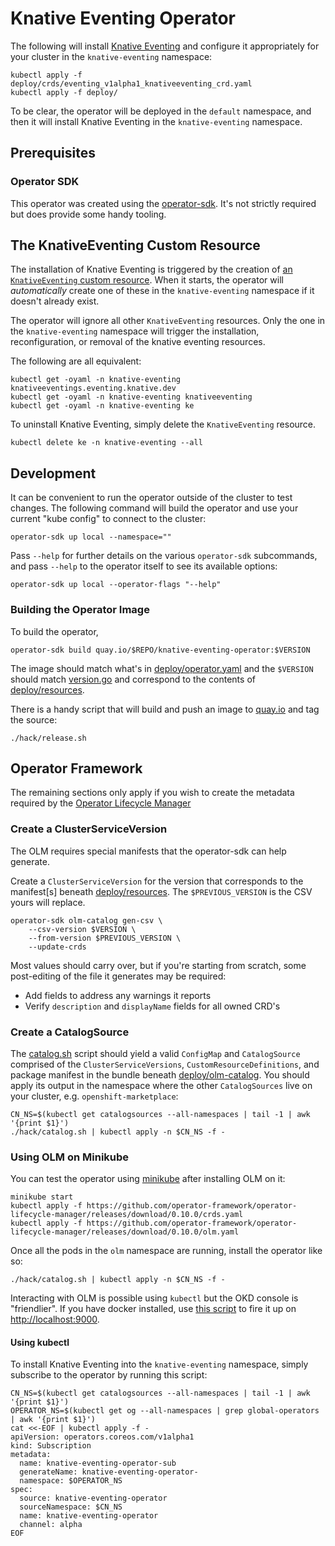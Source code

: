 # Knative Eventing Operator

The following will install [Knative
Eventing](https://github.com/knative/eventing) and configure it
appropriately for your cluster in the `knative-eventing` namespace:

```
kubectl apply -f deploy/crds/eventing_v1alpha1_knativeeventing_crd.yaml
kubectl apply -f deploy/
```

To be clear, the operator will be deployed in the `default` namespace,
and then it will install Knative Eventing in the `knative-eventing`
namespace.

## Prerequisites

### Operator SDK

This operator was created using the
[operator-sdk](https://github.com/operator-framework/operator-sdk/).
It's not strictly required but does provide some handy tooling.

## The KnativeEventing Custom Resource

The installation of Knative Eventing is triggered by the creation of
[an `KnativeEventing` custom
resource](deploy/crds/eventing_v1alpha1_knativeventing_cr.yaml). When
it starts, the operator will _automatically_ create one of these in
the `knative-eventing` namespace if it doesn't already exist.

The operator will ignore all other `KnativeEventing` resources. Only
the one in the `knative-eventing` namespace will trigger the
installation, reconfiguration, or removal of the knative eventing
resources.

The following are all equivalent:

```
kubectl get -oyaml -n knative-eventing knativeeventings.eventing.knative.dev
kubectl get -oyaml -n knative-eventing knativeeventing
kubectl get -oyaml -n knative-eventing ke
```

To uninstall Knative Eventing, simply delete the `KnativeEventing` resource.

```
kubectl delete ke -n knative-eventing --all
```

## Development

It can be convenient to run the operator outside of the cluster to
test changes. The following command will build the operator and use
your current "kube config" to connect to the cluster:

```
operator-sdk up local --namespace=""
```

Pass `--help` for further details on the various `operator-sdk`
subcommands, and pass `--help` to the operator itself to see its
available options:

```
operator-sdk up local --operator-flags "--help"
```

### Building the Operator Image

To build the operator,

```
operator-sdk build quay.io/$REPO/knative-eventing-operator:$VERSION
```

The image should match what's in
[deploy/operator.yaml](deploy/operator.yaml) and the `$VERSION` should
match [version.go](version/version.go) and correspond to the contents
of [deploy/resources](deploy/resources/).

There is a handy script that will build and push an image to
[quay.io](https://quay.io/repository/openshift-knative/knative-eventing-operator)
and tag the source:

```
./hack/release.sh
```

## Operator Framework

The remaining sections only apply if you wish to create the metadata
required by the [Operator Lifecycle
Manager](https://github.com/operator-framework/operator-lifecycle-manager)

### Create a ClusterServiceVersion

The OLM requires special manifests that the operator-sdk can help
generate.

Create a `ClusterServiceVersion` for the version that corresponds to
the manifest[s] beneath [deploy/resources](deploy/resources/). The
`$PREVIOUS_VERSION` is the CSV yours will replace.

```
operator-sdk olm-catalog gen-csv \
    --csv-version $VERSION \
    --from-version $PREVIOUS_VERSION \
    --update-crds
```

Most values should carry over, but if you're starting from scratch,
some post-editing of the file it generates may be required:

* Add fields to address any warnings it reports
* Verify `description` and `displayName` fields for all owned CRD's

### Create a CatalogSource

The [catalog.sh](hack/catalog.sh) script should yield a valid
`ConfigMap` and `CatalogSource` comprised of the
`ClusterServiceVersions`, `CustomResourceDefinitions`, and package
manifest in the bundle beneath
[deploy/olm-catalog](deploy/olm-catalog/). You should apply its output
in the namespace where the other `CatalogSources` live on your cluster,
e.g. `openshift-marketplace`:

```
CN_NS=$(kubectl get catalogsources --all-namespaces | tail -1 | awk '{print $1}')
./hack/catalog.sh | kubectl apply -n $CN_NS -f -
```

### Using OLM on Minikube

You can test the operator using
[minikube](https://kubernetes.io/docs/setup/minikube/) after
installing OLM on it:

```
minikube start
kubectl apply -f https://github.com/operator-framework/operator-lifecycle-manager/releases/download/0.10.0/crds.yaml
kubectl apply -f https://github.com/operator-framework/operator-lifecycle-manager/releases/download/0.10.0/olm.yaml
```

Once all the pods in the `olm` namespace are running, install the
operator like so:

```
./hack/catalog.sh | kubectl apply -n $CN_NS -f -
```

Interacting with OLM is possible using `kubectl` but the OKD console
is "friendlier". If you have docker installed, use [this
script](https://github.com/operator-framework/operator-lifecycle-manager/blob/master/scripts/run_console_local.sh)
to fire it up on <http://localhost:9000>.

#### Using kubectl

To install Knative Eventing into the `knative-eventing` namespace,
simply subscribe to the operator by running this script:

```
CN_NS=$(kubectl get catalogsources --all-namespaces | tail -1 | awk '{print $1}')
OPERATOR_NS=$(kubectl get og --all-namespaces | grep global-operators | awk '{print $1}')
cat <<-EOF | kubectl apply -f -
apiVersion: operators.coreos.com/v1alpha1
kind: Subscription
metadata:
  name: knative-eventing-operator-sub
  generateName: knative-eventing-operator-
  namespace: $OPERATOR_NS
spec:
  source: knative-eventing-operator
  sourceNamespace: $CN_NS
  name: knative-eventing-operator
  channel: alpha
EOF
```

